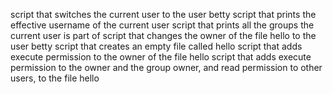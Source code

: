  script that switches the current user to the user betty
script that prints the effective username of the current user
 script that prints all the groups the current user is part of
 script that changes the owner of the file hello to the user betty
script that creates an empty file called hello
script that adds execute permission to the owner of the file hello
script that adds execute permission to the owner and the group owner, and read permission to other users, to the file hello
